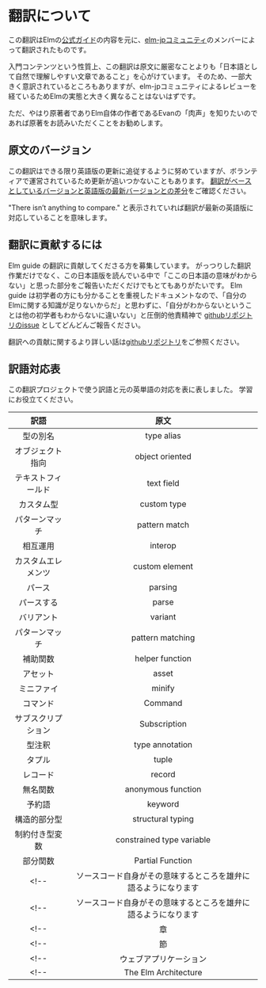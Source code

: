 # 翻訳について

この翻訳はElmの[公式ガイド](https://guide.elm-lang.org/)の内容を元に、[elm-jpコミュニティ](https://elm-lang.jp)のメンバーによって翻訳されたものです。

入門コンテンツという性質上、この翻訳は原文に厳密なことよりも「日本語として自然で理解しやすい文章であること」を心がけています。
そのため、一部大きく意訳されているところもありますが、elm-jpコミュニティによるレビューを経ているためElmの実態と大きく異なることはないはずです。

ただ、やはり原著者でありElm自体の作者であるEvanの「肉声」を知りたいのであれば原著をお読みいただくことをお勧めします。

## 原文のバージョン

この翻訳はできる限り英語版の更新に追従するように努めていますが、ボランティアで運営されているため更新が追いつかないこともあります。
[翻訳がベースとしているバージョンと英語版の最新バージョンとの差分](https://github.com/evancz/guide.elm-lang.org/compare/bbc2192b87b50fdb62f014cf16f24d00682afff9...master)をご確認ください。

"There isn’t anything to compare." と表示されていれば翻訳が最新の英語版に対応していることを意味します。

## 翻訳に貢献するには

Elm guide の翻訳に貢献してくださる方を募集しています。
がっつりした翻訳作業だけでなく、この日本語版を読んでいる中で「ここの日本語の意味がわからない」と思った部分をご報告いただくだけでもとてもありがたいです。
Elm guide は初学者の方にも分かることを重視したドキュメントなので、「自分のElmに関する知識が足りないからだ」と思わずに、「自分がわからないということは他の初学者もわからないに違いない」と圧倒的他責精神で [githubリポジトリのissue](https://github.com/elm-jp/guide/issues) としてどんどんご報告ください。

翻訳への貢献に関するより詳しい話は[githubリポジトリ](https://github.com/elm-jp/guide/#readme)をご参照ください。

## 訳語対応表

この翻訳プロジェクトで使う訳語と元の英単語の対応を表に表しました。
学習にお役立てください。

<!--
対訳表のうち、コメントアウトした行はウェブ上には表示されません `pretranslate` コマンドには読み込まれます。
翻訳者の間で共有したほうが良いが、あえて読者に見せる必要はないような対訳を記載しておくと便利です。

また、名詞はできるだけ単数形で記載してください。
複数形が "s" や "es" をつけるだけの名詞の場合は単数形でそのまま単純に原文を検索すれば複数形もマッチするため、
`pretranslate` コマンドがうまく原文から単語を見つけることができます。

"industry" <-> "industries"
"leaf" <-> "leaves"
"kitchen knife" <-> "kitchen knives"
のように特殊な活用をする単語の場合はコメントとして付記するといいでしょう。
-->

| 訳語              | 原文            |
|:-----------------:|:---------------:|
| 型の別名          | type alias      |
| オブジェクト指向  | object oriented |
| テキストフィールド| text field      |
| カスタム型        | custom type     |
| パターンマッチ    | pattern match   |
| 相互運用          | interop         |
| カスタムエレメンツ| custom element  |
| パース            | parsing         |
| パースする        | parse           |
| バリアント    | variant       |
| パターンマッチ | pattern matching |
| 補助関数       | helper function  |
| アセット | asset |
| ミニファイ | minify |
| コマンド | Command |
| サブスクリプション | Subscription |
| 型注釈 | type annotation |
| タプル | tuple |
| レコード | record |
| 無名関数 | anonymous function |
| 予約語 | keyword |
| 構造的部分型 | structural typing |
| 制約付き型変数 | constrained type variable |
| 部分関数 | Partial Function |
<!-- | ソースコード自身がその意味するところを雄弁に語るようになります | self-documenting | -->
<!-- | ソースコード自身がその意味するところを雄弁に語るようになります | self-documented | -->
<!-- | 章 | chapter | -->
<!-- | 節 | section | -->
<!-- | ウェブアプリケーション | webapp          | -->
<!-- | The Elm Architecture | The Elm Architecture | -->
